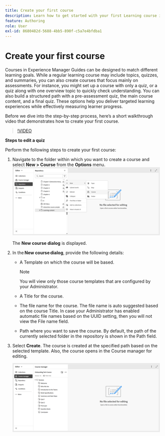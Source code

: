 ```yaml
---
title: Create your first course
description: Learn how to get started with your first Learning course in Adobe Experience Manager Guides.
feature: Authoring
role: User
exl-id: 8680482d-5688-4bb5-890f-c5a7e4bfdba1
---
```

# Create your first course 

Courses in Experience Manager Guides can be designed to match different learning goals. While a regular learning course may include topics, quizzes, and summaries, you can also create courses that focus mainly on assessments. For instance, you might set up a course with only a quiz, or a quiz along with one overview topic to quickly check understanding. You can also build a structured path with a pre-assessment quiz, the main course content, and a final quiz. These options help you deliver targeted learning experiences while effectively measuring learner progress.

Before we dive into the step-by-step process, here’s a short walkthrough video that demonstrates how to create your first course. 

>[!VIDEO](https://video.tv.adobe.com/v/3469537/aem-guides-learning-content?quality=12&learn=on)

**Steps to edit a quiz**

Perform the following steps to create your first course: 

1. Navigate to the folder within which you want to create a course and select **New > Course** from the **Options** menu. 
    ![](assets/create-new-course.png)

    The **New course dialog** is displayed.  
2. In the **New course dialog**, provide the following details: 
    - A Template on which the course will be based.  
    
       >[!NOTE]
       >
       > You will view only those course templates that are configured by your Administrator. 

    - A Title for the course. 
    - The file name for the course. The file name is auto suggested based on the course Title. In case your Administrator has enabled automatic file names based on the UUID setting, then you will not view the File name field. 
    - Path where you want to save the course. By default, the path of the currently selected folder in the repository is shown in the Path field. 
3. Select **Create**. 
    The course is created at the specified path based on the selected template. Also, the course opens in the Course manager for editing.  

    ![](assets/course-manager-read-only-mode.png)
